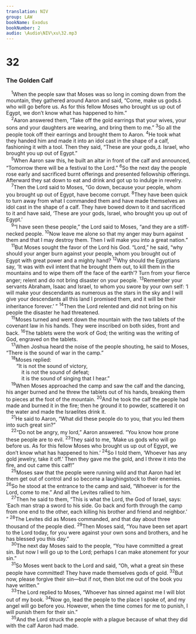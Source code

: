 ```yaml
---
translation: NIV
group: LAW
bookName: Exodus 
bookNumber: 2
audio: \Audio\NIV\xu\32.mp3
---
```


<div class="title"><h1>32</h1><h3>The Golden Calf </h3></div>
<span class="verse xu_32_1"> <sup>1</sup>When the people saw that Moses was so long in coming down from the mountain, they gathered around Aaron and said, “Come, make us gods<a data-toggle="tooltip" data-placement="bottom" title="Or a god ; also in verses 23 and 31">⚓</a> who will go before us. As for this fellow Moses who brought us up out of Egypt, we don’t know what has happened to him.” <br/></span>
<span class="verse xu_32_2"> <sup>2</sup>Aaron answered them, “Take off the gold earrings that your wives, your sons and your daughters are wearing, and bring them to me.” </span>
<span class="verse xu_32_3"><sup>3</sup>So all the people took off their earrings and brought them to Aaron. </span>
<span class="verse xu_32_4"><sup>4</sup>He took what they handed him and made it into an idol cast in the shape of a calf, fashioning it with a tool. Then they said, “These are your gods,<a data-toggle="tooltip" data-placement="bottom" title="Or This is your god ; also in verse 8">⚓</a> Israel, who brought you up out of Egypt.” <br/></span>
<span class="verse xu_32_5"> <sup>5</sup>When Aaron saw this, he built an altar in front of the calf and announced, “Tomorrow there will be a festival to the Lord.” </span>
<span class="verse xu_32_6"><sup>6</sup>So the next day the people rose early and sacrificed burnt offerings and presented fellowship offerings. Afterward they sat down to eat and drink and got up to indulge in revelry. <br/></span>
<span class="verse xu_32_7"> <sup>7</sup>Then the Lord said to Moses, “Go down, because your people, whom you brought up out of Egypt, have become corrupt. </span>
<span class="verse xu_32_8"><sup>8</sup>They have been quick to turn away from what I commanded them and have made themselves an idol cast in the shape of a calf. They have bowed down to it and sacrificed to it and have said, ‘These are your gods, Israel, who brought you up out of Egypt.’ <br/></span>
<span class="verse xu_32_9"> <sup>9</sup>“I have seen these people,” the Lord said to Moses, “and they are a stiff-necked people. </span>
<span class="verse xu_32_10"><sup>10</sup>Now leave me alone so that my anger may burn against them and that I may destroy them. Then I will make you into a great nation.” <br/></span>
<span class="verse xu_32_11"> <sup>11</sup>But Moses sought the favor of the Lord his God. “Lord,” he said, “why should your anger burn against your people, whom you brought out of Egypt with great power and a mighty hand? </span>
<span class="verse xu_32_12"><sup>12</sup>Why should the Egyptians say, ‘It was with evil intent that he brought them out, to kill them in the mountains and to wipe them off the face of the earth’? Turn from your fierce anger; relent and do not bring disaster on your people. </span>
<span class="verse xu_32_13"><sup>13</sup>Remember your servants Abraham, Isaac and Israel, to whom you swore by your own self: ‘I will make your descendants as numerous as the stars in the sky and I will give your descendants all this land I promised them, and it will be their inheritance forever.’ ” </span>
<span class="verse xu_32_14"><sup>14</sup>Then the Lord relented and did not bring on his people the disaster he had threatened. <br/></span>
<span class="verse xu_32_15"> <sup>15</sup>Moses turned and went down the mountain with the two tablets of the covenant law in his hands. They were inscribed on both sides, front and back. </span>
<span class="verse xu_32_16"><sup>16</sup>The tablets were the work of God; the writing was the writing of God, engraved on the tablets. <br/></span>
<span class="verse xu_32_17"> <sup>17</sup>When Joshua heard the noise of the people shouting, he said to Moses, “There is the sound of war in the camp.” <br/></span>
<span class="verse xu_32_18"> <sup>18</sup>Moses replied: <br/>  “It is not the sound of victory, <br/>   it is not the sound of defeat; <br/>   it is the sound of singing that I hear.” <br/></span>
<span class="verse xu_32_19"> <sup>19</sup>When Moses approached the camp and saw the calf and the dancing, his anger burned and he threw the tablets out of his hands, breaking them to pieces at the foot of the mountain. </span>
<span class="verse xu_32_20"><sup>20</sup>And he took the calf the people had made and burned it in the fire; then he ground it to powder, scattered it on the water and made the Israelites drink it. <br/></span>
<span class="verse xu_32_21"> <sup>21</sup>He said to Aaron, “What did these people do to you, that you led them into such great sin?” <br/></span>
<span class="verse xu_32_22"> <sup>22</sup>“Do not be angry, my lord,” Aaron answered. “You know how prone these people are to evil. </span>
<span class="verse xu_32_23"><sup>23</sup>They said to me, ‘Make us gods who will go before us. As for this fellow Moses who brought us up out of Egypt, we don’t know what has happened to him.’ </span>
<span class="verse xu_32_24"><sup>24</sup>So I told them, ‘Whoever has any gold jewelry, take it off.’ Then they gave me the gold, and I threw it into the fire, and out came this calf!” <br/></span>
<span class="verse xu_32_25"> <sup>25</sup>Moses saw that the people were running wild and that Aaron had let them get out of control and so become a laughingstock to their enemies. </span>
<span class="verse xu_32_26"><sup>26</sup>So he stood at the entrance to the camp and said, “Whoever is for the Lord, come to me.” And all the Levites rallied to him. <br/></span>
<span class="verse xu_32_27"> <sup>27</sup>Then he said to them, “This is what the Lord, the God of Israel, says: ‘Each man strap a sword to his side. Go back and forth through the camp from one end to the other, each killing his brother and friend and neighbor.’ ” </span>
<span class="verse xu_32_28"><sup>28</sup>The Levites did as Moses commanded, and that day about three thousand of the people died. </span>
<span class="verse xu_32_29"><sup>29</sup>Then Moses said, “You have been set apart to the Lord today, for you were against your own sons and brothers, and he has blessed you this day.” <br/></span>
<span class="verse xu_32_30"> <sup>30</sup>The next day Moses said to the people, “You have committed a great sin. But now I will go up to the Lord; perhaps I can make atonement for your sin.” <br/></span>
<span class="verse xu_32_31"> <sup>31</sup>So Moses went back to the Lord and said, “Oh, what a great sin these people have committed! They have made themselves gods of gold. </span>
<span class="verse xu_32_32"><sup>32</sup>But now, please forgive their sin—but if not, then blot me out of the book you have written.” <br/></span>
<span class="verse xu_32_33"> <sup>33</sup>The Lord replied to Moses, “Whoever has sinned against me I will blot out of my book. </span>
<span class="verse xu_32_34"><sup>34</sup>Now go, lead the people to the place I spoke of, and my angel will go before you. However, when the time comes for me to punish, I will punish them for their sin.” <br/></span>
<span class="verse xu_32_35"> <sup>35</sup>And the Lord struck the people with a plague because of what they did with the calf Aaron had made. <br/></span>
